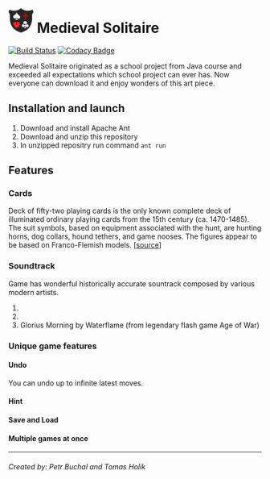 <h1><img height="50" src="https://raw.githubusercontent.com/LachubCz/Medieval-Solitaire/master/lib/textures/icon.png">&nbsp;Medieval Solitaire</h1>

[![Build Status](https://travis-ci.org/LachubCz/Medieval-Solitaire.svg?branch=master)](https://travis-ci.org/LachubCz/Medieval-Solitaire) [![Codacy Badge](https://api.codacy.com/project/badge/Grade/bf43bc40c6e3456c818a8918b9687a25)](https://www.codacy.com/project/LachubCz/MedievalSolitaire/dashboard?utm_source=github.com&amp;utm_medium=referral&amp;utm_content=LachubCz/MedievalSolitaire&amp;utm_campaign=Badge_Grade_Dashboard)

Medieval Solitaire originated as a school project from Java course and exceeded all expectations which school project can ever has. Now everyone can download it and enjoy wonders of this art piece.

## Installation and launch
1. Download and install Apache Ant
2. Download and unzip this repository 
3. In unzipped repositry run command `ant run`

## Features

### Cards
Deck of fifty-two playing cards is the only known complete deck of illuminated ordinary playing cards from the 15th century (ca. 1470-1485). The suit symbols, based on equipment associated with the hunt, are hunting horns, dog collars, hound tethers, and game nooses. The figures appear to be based on Franco-Flemish models. [<a href="https://www.metmuseum.org/art/collection/search/475513">source</a>]

### Soundtrack
Game has wonderful historically accurate sountrack composed by various modern artists.

1. 
2. 
3. Glorius Morning by Waterflame (from legendary flash game Age of War)

### Unique game features

#### Undo
You can undo up to infinite latest moves.

#### Hint

#### Save and Load

#### Multiple games at once


****
###### Created by: Petr Buchal and Tomas Holik
